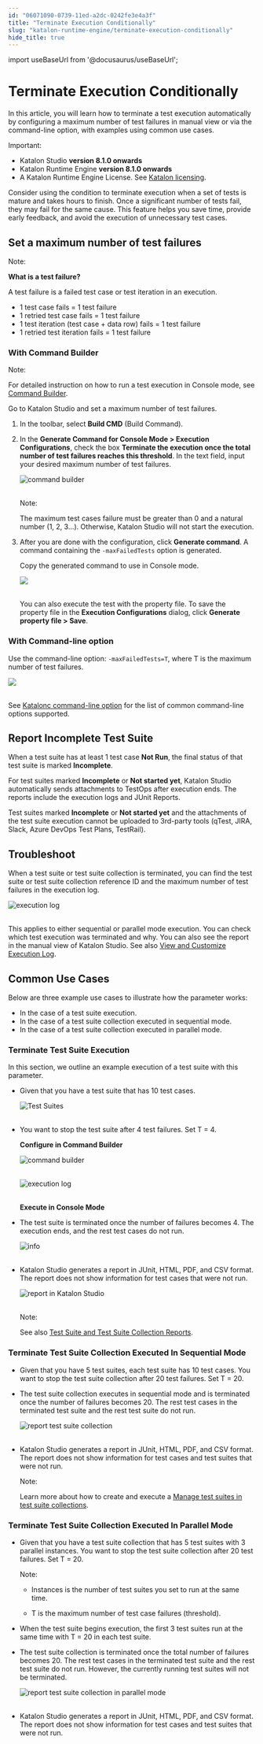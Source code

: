 ```yaml
---
id: "06071090-0739-11ed-a2dc-0242fe3e4a3f"
title: "Terminate Execution Conditionally"
slug: "katalon-runtime-engine/terminate-execution-conditionally"
hide_title: true
---
```

import useBaseUrl from '@docusaurus/useBaseUrl';


# <a id="id" class="anchor_top_offset"/><a id="ariaid-title1" class="anchor_top_offset"/>Terminate Execution Conditionally

<p xmlns="http://www.w3.org/1999/xhtml" className="p">In this article, you will learn how to terminate a test   execution automatically by configuring a maximum number of test   failures in manual view or via the command-line option, with   examples using common use cases.</p> 
<div xmlns="http://www.w3.org/1999/xhtml" className="note important note_important"><span className="note__title">Important:</span> 
  <ul className="ul"><li className="li">Katalon Studio <strong className="ph b">version 8.1.0 onwards</strong>
    </li><li className="li">Katalon Runtime Engine <strong className="ph b">version 8.1.0
        onwards</strong>
    </li><li className="li">A Katalon Runtime Engine License. See <a className="xref" href="/docs/products-and-licenses/katalon-studio-enterprise-and-runtime-engine-licenses/license-overview">Katalon
        licensing</a>.</li></ul>
</div>
<p xmlns="http://www.w3.org/1999/xhtml" className="p">Consider using the condition to terminate execution when a set   of tests is mature and takes hours to finish. Once a significant   number of tests fail, they may fail for the same cause. This   feature helps you save time, provide early feedback, and avoid the   execution of unnecessary test cases.</p> 
    

## <a id="id_1" class="anchor_top_offset"/>Set a maximum number of test failures

    
      
<div xmlns="http://www.w3.org/1999/xhtml" className="note note note_note"><span className="note__title">Note:</span> 
  <p className="p">
    <strong className="ph b">What is a test failure?</strong>
  </p>
  <p className="p">A test failure is a failed test case or test iteration in an
    execution.</p>
  <ul className="ul">
    <li className="li">1 test case fails = 1 test failure</li>
    <li className="li">1 retried test case fails = 1 test failure</li>
    <li className="li">1 test iteration (test case + data row) fails = 1 test
      failure</li>
    <li className="li">1 retried test iteration fails = 1 test failure</li>
  </ul>
</div>
    
          

### <a id="id_2" class="anchor_top_offset"/>With Command Builder

<div xmlns="http://www.w3.org/1999/xhtml" className="note note note_note"><span className="note__title">Note:</span> 
  <p className="p">For detailed instruction on how to run a test execution in
    Console mode, see <a className="xref" href="/docs/katalon-runtime-engine/command-syntax-command-lineconsole-mode-execution#id_10">Command
      Builder</a>.</p>
</div>
<p xmlns="http://www.w3.org/1999/xhtml" className="p">Go to Katalon Studio and set a maximum number of test   failures.</p> 
<ol xmlns="http://www.w3.org/1999/xhtml" className="ol"><li className="li">     <p className="p">In the toolbar, select <strong className="ph b">Build CMD</strong> (Build       Command).</p>   </li><li className="li">     <p className="p">In the <strong className="ph b">Generate Command for Console Mode &gt; Execution         Configurations</strong>, check the box <strong className="ph b">Terminate the         execution once the total number of test failures reaches this         threshold</strong>. In the text field, input your desired maximum       number of test failures.</p>     <p className="p">       <img className="image" src={useBaseUrl("https://github.com/katalon-studio/docs-images/raw/master/katalon-studio/docs/condition-to-stop/condition%20to%20stop%20-%202.png")} alt="command builder" /><br /><br />     </p>     <div className="note note note_note"><span className="note__title">Note:</span>        <p className="p">The maximum test cases failure must be greater than 0 and a         natural number (1, 2, 3...). Otherwise, Katalon Studio will not         start the execution.</p>     </div>   </li><li className="li">     <p className="p">After you are done with the configuration, click       <strong className="ph b">Generate command</strong>. A command containing the       <code className="ph codeph">-maxFailedTests</code> option is generated.</p>     <p className="p">Copy the generated command to use in Console mode.</p>     <p className="p">       <img className="image" src={useBaseUrl("https://github.com/katalon-studio/docs-images/raw/master/katalon-studio/docs/condition-to-stop/generate%20command%201.png")} /><br /><br />     </p>     <p className="p">You can also execute the test with the property file. To save       the property file in the <strong className="ph b">Execution Configurations</strong>       dialog, click <strong className="ph b">Generate property file &gt;         Save</strong>.</p>   </li></ol> 
      

### <a id="id_3" class="anchor_top_offset"/>With Command-line option

      
        
<p xmlns="http://www.w3.org/1999/xhtml" className="p">Use the command-line option: <code className="ph codeph">-maxFailedTests=T</code>,   where T is the maximum number of test failures.</p> 
        
<p xmlns="http://www.w3.org/1999/xhtml" className="p">   <img className="image" src={useBaseUrl("https://github.com/katalon-studio/docs-images/raw/master/katalon-studio/docs/condition-to-stop/Command-line-2.png")} /><br /><br /> </p> 
        
<p xmlns="http://www.w3.org/1999/xhtml" className="p">See <a className="xref" href="/docs/katalon-runtime-engine/command-syntax-command-lineconsole-mode-execution">Katalonc     command-line option</a> for the list of common command-line options   supported.</p> 
      
    
    

## <a id="id_4" class="anchor_top_offset"/>Report Incomplete Test Suite

    
      
<p xmlns="http://www.w3.org/1999/xhtml" className="p">When a test suite has at least 1 test case <strong className="ph b">Not     Run</strong>, the final status of that test suite is marked   <strong className="ph b">Incomplete</strong>.</p> 
      
<p xmlns="http://www.w3.org/1999/xhtml" className="p">For test suites marked <strong className="ph b">Incomplete</strong> or   <strong className="ph b">Not started yet</strong>, Katalon Studio automatically   sends attachments to TestOps after execution ends. The reports   include the execution logs and JUnit Reports.</p> 
      
<p xmlns="http://www.w3.org/1999/xhtml" className="p">Test suites marked <strong className="ph b">Incomplete</strong> or <strong className="ph b">Not     started yet</strong> and the attachments of the test suite   execution cannot be uploaded to 3rd-party tools (qTest, JIRA,   Slack, Azure DevOps Test Plans, TestRail).</p> 
    
  
    

## <a id="id_5" class="anchor_top_offset"/>Troubleshoot

    
      
<p xmlns="http://www.w3.org/1999/xhtml" className="p">When a test suite or test suite collection is terminated, you   can find the test suite or test suite collection reference ID and   the maximum number of test failures in the execution log.</p> 
      
<p xmlns="http://www.w3.org/1999/xhtml" className="p">   <img className="image" src={useBaseUrl("https://github.com/katalon-studio/docs-images/raw/master/katalon-studio/docs/condition-to-stop/Execution%20log.png")} alt="execution log" /><br /><br /> </p> 
      
<p xmlns="http://www.w3.org/1999/xhtml" className="p">This applies to either sequential or parallel mode execution.   You can check which test execution was terminated and why. You can   also see the report in the manual view of Katalon Studio. See also   <a className="xref" href="/docs/katalon-studio-enterprise/test-results-analysis/view-and-customize-execution-log">View     and Customize Execution Log</a>.</p> 
    
  
    

## <a id="id_6" class="anchor_top_offset"/>Common Use Cases

    
      
<p xmlns="http://www.w3.org/1999/xhtml" className="p">Below are three example use cases to illustrate how the   parameter works:</p> 
      
<ul xmlns="http://www.w3.org/1999/xhtml" className="ul">   <li className="li">In the case of a test suite execution.</li>   <li className="li">In the case of a test suite collection executed in sequential     mode.</li>   <li className="li">In the case of a test suite collection executed in parallel     mode.</li> </ul> 
    
              
      

### <a id="id_7" class="anchor_top_offset"/>Terminate Test Suite Execution

      
        
<p xmlns="http://www.w3.org/1999/xhtml" className="p">In this section, we outline an example execution of a test suite   with this parameter.</p> 
        
<ul xmlns="http://www.w3.org/1999/xhtml" className="ul">   <li className="li">     <p className="p">Given that you have a test suite that has 10 test cases.</p>     <p className="p">       <img className="image" src={useBaseUrl("https://github.com/katalon-studio/docs-images/raw/master/katalon-studio/docs/condition-to-stop/Test%20suite%20UC%201.png")} alt="Test Suites" /><br /><br />     </p>   </li>   <li className="li">     <p className="p">You want to stop the test suite after 4 test failures. Set T =       4.</p>     <p className="p">       <strong className="ph b">Configure in Command Builder</strong>     </p>     <p className="p">       <img className="image" src={useBaseUrl("https://github.com/katalon-studio/docs-images/raw/master/katalon-studio/docs/condition-to-stop/terminate.png")} alt="command builder" /><br /><br />     </p>     <p className="p">       <img className="image" src={useBaseUrl("https://github.com/katalon-studio/docs-images/raw/master/katalon-studio/docs/condition-to-stop/command%20UC%201.png")} alt="execution log" /><br /><br />     </p>     <p className="p">       <strong className="ph b">Execute in Console Mode</strong>     </p>   </li>   <li className="li">     <p className="p">The test suite is terminated once the number of failures becomes       4. The execution ends, and the rest test cases do not run.</p>     <p className="p">       <img className="image" src={useBaseUrl("https://github.com/katalon-studio/docs-images/raw/master/katalon-studio/docs/condition-to-stop/Test%20log%20result%20-%20UC%201.png")} alt="info" /><br /><br />     </p>   </li>   <li className="li">     <p className="p">Katalon Studio generates a report in JUnit, HTML, PDF, and CSV       format. The report does not show information for test cases that       were not run.</p>     <p className="p">       <img className="image" src={useBaseUrl("https://github.com/katalon-studio/docs-images/raw/master/katalon-studio/docs/condition-to-stop/Test%20Result%20in%20KS%20-%20UC%201.png")} alt="report in Katalon Studio" /><br /><br />     </p>     <div className="note note note_note"><span className="note__title">Note:</span>        <p className="p">See also <a className="xref" href="/docs/katalon-studio-enterprise/test-results-analysis/test-suite-and-test-suite-collection-reports#id_1">Test           Suite and Test Suite Collection Reports</a>.</p>     </div>   </li> </ul> 
      
    

### <a id="id_8" class="anchor_top_offset"/>Terminate Test Suite Collection Executed In Sequential         Mode

<ul xmlns="http://www.w3.org/1999/xhtml" className="ul"><li className="li">     <p className="p">Given that you have 5 test suites, each test suite has 10 test       cases. You want to stop the test suite collection after 20 test       failures. Set T = 20.</p>   </li><li className="li">     <p className="p">The test suite collection executes in sequential mode and is       terminated once the number of failures becomes 20. The rest test       cases in the terminated test suite and the rest test suite do not       run.</p>     <p className="p">       <img className="image" src={useBaseUrl("https://github.com/katalon-studio/docs-images/raw/master/katalon-studio/docs/condition-to-stop/Report%20TSC%20UC2.png")} alt="report test suite collection" /><br /><br />     </p>   </li><li className="li">     <p className="p">Katalon Studio generates a report in JUnit, HTML, PDF, and CSV       format. The report does not show information for test cases and       test suites that were not run.</p>     <div className="note note note_note"><span className="note__title">Note:</span>        <p className="p">Learn more about how to create and execute a <a className="xref" href="/docs/katalon-studio-enterprise/test-execution/test-suite/manage-test-suites-in-test-suite-collections">Manage test suites in test suite collections</a>.</p>     </div>   </li></ul> 

### <a id="id_9" class="anchor_top_offset"/>Terminate Test Suite Collection Executed In Parallel Mode

<ul xmlns="http://www.w3.org/1999/xhtml" className="ul"><li className="li">     <p className="p">Given that you have a test suite collection that has 5 test       suites with 3 parallel instances. You want to stop the test suite       collection after 20 test failures. Set T = 20.</p>     <div className="note note note_note"><span className="note__title">Note:</span>        <ul className="ul"><li className="li">           <p className="p">Instances is the number of test suites you set to run at the             same time.</p>         </li><li className="li">           <p className="p">T is the maximum number of test case failures (threshold).</p>         </li></ul>     </div>   </li><li className="li">     <p className="p">When the test suite begins execution, the first 3 test suites       run at the same time with T = 20 in each test suite.</p>   </li><li className="li">     <p className="p">The test suite collection is terminated once the total number of       failures becomes 20. The rest test cases in the terminated test       suite and the rest test suite do not run. However, the currently       running test suites will not be terminated.</p>     <p className="p">       <img className="image" src={useBaseUrl("https://github.com/katalon-studio/docs-images/raw/master/katalon-studio/docs/condition-to-stop/Report%20UC%203.png")} alt="report test suite collection in parallel mode" /><br /><br />     </p>   </li><li className="li">     <p className="p">Katalon Studio generates a report in JUnit, HTML, PDF, and CSV       format. The report does not show information for test cases and       test suites that were not run.</p>   </li></ul> 
